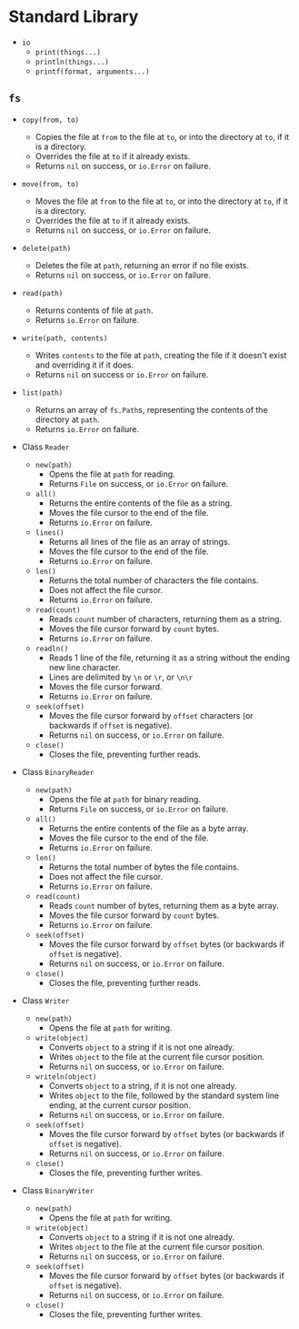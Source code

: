 
Standard Library
================


* `io`
	* `print(things...)`
	* `println(things...)`
	* `printf(format, arguments...)`


## `fs`

* `copy(from, to)`
	* Copies the file at `from` to the file at `to`, or into the directory at `to`, if it is a directory.
	* Overrides the file at `to` if it already exists.
	* Returns `nil` on success, or `io.Error` on failure.
* `move(from, to)`
	* Moves the file at `from` to the file at `to`, or into the directory at `to`, if it is a directory.
	* Overrides the file at `to` if it already exists.
	* Returns `nil` on success, or `io.Error` on failure.
* `delete(path)`
	* Deletes the file at `path`, returning an error if no file exists.
	* Returns `nil` on success, or `io.Error` on failure.
* `read(path)`
	* Returns contents of file at `path`.
	* Returns `io.Error` on failure.
* `write(path, contents)`
	* Writes `contents` to the file at `path`, creating the file if it doesn't exist and overriding it if it does.
	* Returns `nil` on success or `io.Error` on failure.
* `list(path)`
	* Returns an array of `fs.Path`s, representing the contents of the directory at `path`.
	* Returns `io.Error` on failure.

* Class `Reader`
	* `new(path)`
		* Opens the file at `path` for reading.
		* Returns `File` on success, or `io.Error` on failure.
	* `all()`
		* Returns the entire contents of the file as a string.
		* Moves the file cursor to the end of the file.
		* Returns `io.Error` on failure.
	* `lines()`
		* Returns all lines of the file as an array of strings.
		* Moves the file cursor to the end of the file.
		* Returns `io.Error` on failure.
	* `len()`
		* Returns the total number of characters the file contains.
		* Does not affect the file cursor.
		* Returns `io.Error` on failure.
	* `read(count)`
		* Reads `count` number of characters, returning them as a string.
		* Moves the file cursor forward by `count` bytes.
		* Returns `io.Error` on failure.
	* `readln()`
		* Reads 1 line of the file, returning it as a string without the ending new line character.
		* Lines are delimited by `\n` or `\r`, or `\n\r`
		* Moves the file cursor forward.
		* Returns `io.Error` on failure.
	* `seek(offset)`
		* Moves the file cursor forward by `offset` characters (or backwards if `offset` is negative).
		* Returns `nil` on success, or `io.Error` on failure.
	* `close()`
		* Closes the file, preventing further reads.

* Class `BinaryReader`
	* `new(path)`
		* Opens the file at `path` for binary reading.
		* Returns `File` on success, or `io.Error` on failure.
	* `all()`
		* Returns the entire contents of the file as a byte array.
		* Moves the file cursor to the end of the file.
		* Returns `io.Error` on failure.
	* `len()`
		* Returns the total number of bytes the file contains.
		* Does not affect the file cursor.
		* Returns `io.Error` on failure.
	* `read(count)`
		* Reads `count` number of bytes, returning them as a byte array.
		* Moves the file cursor forward by `count` bytes.
		* Returns `io.Error` on failure.
	* `seek(offset)`
		* Moves the file cursor forward by `offset` bytes (or backwards if `offset` is negative).
		* Returns `nil` on success, or `io.Error` on failure.
	* `close()`
		* Closes the file, preventing further reads.

* Class `Writer`
	* `new(path)`
		* Opens the file at `path` for writing.
	* `write(object)`
		* Converts `object` to a string if it is not one already.
		* Writes `object` to the file at the current file cursor position.
		* Returns `nil` on success, or `io.Error` on failure.
	* `writeln(object)`
		* Converts `object` to a string, if it is not one already.
		* Writes `object` to the file, followed by the standard system line ending, at the current cursor position.
		* Returns `nil` on success, or `io.Error` on failure.
	* `seek(offset)`
		* Moves the file cursor forward by `offset` bytes (or backwards if `offset` is negative).
		* Returns `nil` on success, or `io.Error` on failure.
	* `close()`
		* Closes the file, preventing further writes.


* Class `BinaryWriter`
	* `new(path)`
		* Opens the file at `path` for writing.
	* `write(object)`
		* Converts `object` to a string if it is not one already.
		* Writes `object` to the file at the current file cursor position.
		* Returns `nil` on success, or `io.Error` on failure.
	* `seek(offset)`
		* Moves the file cursor forward by `offset` bytes (or backwards if `offset` is negative).
		* Returns `nil` on success, or `io.Error` on failure.
	* `close()`
		* Closes the file, preventing further writes.
